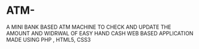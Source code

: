 # ATM-
A MINI BANK BASED ATM MACHINE TO CHECK AND UPDATE THE AMOUNT AND WIDRWAL OF EASY HAND CASH WEB BASED APPLICATION MADE USING PHP , HTML5, CSS3
